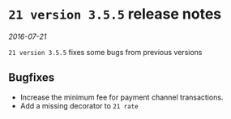 # `21 version 3.5.5` release notes

*2016-07-21*

`21 version 3.5.5` fixes some bugs from previous versions

## Bugfixes
- Increase the minimum fee for payment channel transactions.
- Add a missing decorator to `21 rate`
